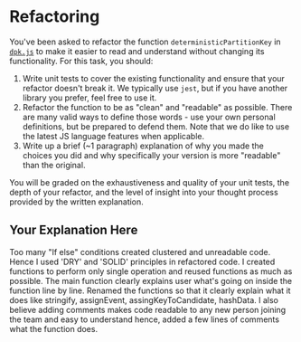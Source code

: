 # Refactoring

You've been asked to refactor the function `deterministicPartitionKey` in [`dpk.js`](dpk.js) to make it easier to read and understand without changing its functionality. For this task, you should:

1. Write unit tests to cover the existing functionality and ensure that your refactor doesn't break it. We typically use `jest`, but if you have another library you prefer, feel free to use it.
2. Refactor the function to be as "clean" and "readable" as possible. There are many valid ways to define those words - use your own personal definitions, but be prepared to defend them. Note that we do like to use the latest JS language features when applicable.
3. Write up a brief (~1 paragraph) explanation of why you made the choices you did and why specifically your version is more "readable" than the original.

You will be graded on the exhaustiveness and quality of your unit tests, the depth of your refactor, and the level of insight into your thought process provided by the written explanation.

## Your Explanation Here
Too many "If else" conditions created clustered and unreadable code. Hence
I used 'DRY' and 'SOLID' principles in refactored code. I created functions to perform only single operation and reused functions as much as possible. The main 
function clearly explains user what's going on inside the function line by line.
Renamed the functions so that it clearly explain what it does like stringify, assignEvent, assingKeyToCandidate, hashData. I also believe adding comments makes code
readable to any new person joining the team and easy to understand hence, added a few lines of comments what the function does.